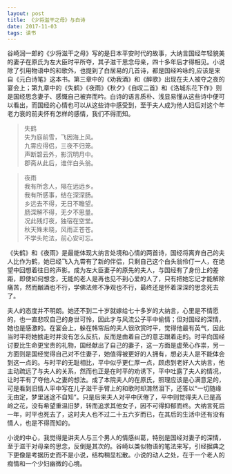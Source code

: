 ```yaml
---
layout: post
title: 《少将滋干之母》与白诗
date: 2017-11-03
tags: 读书
---
```


谷崎润一郎的《少将滋干之母》写的是日本平安时代的故事，大纳言国经年轻貌美的妻子在原氏为左大臣时平所夺，其子滋干思念母亲，四十多年后才得相见。小说除了引用物语中的和歌外，也提到了白居易的几首诗，都是国经吟咏的,应该是来自《元白诗笔》这本书。第三章中的《劝我酒》和《醉歌》出现在夫人被夺之夜的宴会上；第九章中的《失鹤》《夜雨》《秋夕》《自叹二首》和《洛城东花下作》则是国经思念妻子、感慨自己被弃而吟。白诗的语言质朴、浅显易懂从这些诗中便可以看出，而国经的心情也可以从这些诗中感受到，至于夫人成为他人妇后对这个年老力衰的前夫怀有怎样的感情，我们不得而知。

> 失鹤    
失为庭前雪，飞因海上风。   
九霄应得侣，三夜不归笼。  
声断碧云外，影沉明月中。  
郡斋从此后，谁伴白头翁。
 
> 夜雨  
我有所念人，隔在远远乡。  
我有所感事，结在深深肠。  
乡远去不得，无日不瞻望。  
肠深解不得，无夕不思量。  
况此残灯夜，独宿在空堂。  
秋天殊未晓，风雨正苍苍。  
不学头陀法，前心安可忘。

《失鹤》和《夜雨》是最能体现大纳言处境和心情的两首诗，国经将离弃自己的夫人比作为鹤，她已经飞入九霄有了新的伴侣，只剩自己这个白头翁伶仃一人，在绝望中回想着往日的声影。成为左大臣妻子的原先的夫人，与国经有了身份上的差距，即使如何想念，无能的老人是再也见不到心爱的人了，只有把她忘记才能解除痛苦，然而酗酒也不行，学佛法修不净观也不行，最终还是怀着深深的思念死去了。

夫人的态度并不明朗。她还不到二十岁就嫁给七十多岁的大纳言，心里是不情愿的，也一直悲叹自己的身世可怜，因此才与风流公子平中偷情；但对国经的深情，她也是感激的。在宴会上，躲在帏帘后的夫人很欣赏时平，觉得他最有英气，因此当时平将她掳走时并没有怎么反抗，反而是由着自己的意志跟着走的。时平向国经讨要比生命更宝贵的礼物，国经献出了自己的妻子，这一方面是虚荣心作祟，另一方面则是国经觉得自己对不住妻子，她值得被更好的人拥有，想必夫人是不能体会到这一点的。与时平的无耻相比，平中似乎更仁厚一点，顾虑到老好人大纳言，他主动疏远了与夫人的关系，然而也正是在时平的劝诱下，平中吐露了夫人的情况，让时平有了夺他人之妻的想法。成了本院夫人的在原氏，照理应该是心满意足的，可是看到旧情人平中写在儿子滋干手臂上的和歌时却潸然泪下，还答以“一切随缘无由定，梦里迷途不自知”。只是后来夫人对平中厌倦了，平中则觉得夫人已是高岭之花，没有希望重温旧梦，转而追求其他女子，因不可得抑郁而终。大纳言死后一年，时平也死去了，这时夫人也不过二十五六岁而已，在其后的生活中还有没有情人，也是不得而知的。

小说的中心，我觉得是讲夫人与三个男人的情感纠葛，特别是国经对妻子的深情，至于滋干对母亲的思念，反倒是其次的。谷崎以类似物语的笔法来写，引经据典之下更像是考据历史而不是小说，结构稍显松散。小说的动人之处，在于一个老人的痴情和一个少妇幽微的心境。

